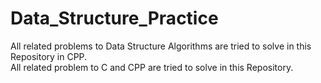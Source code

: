 # Data_Structure_Practice
All related problems to Data Structure Algorithms are tried to solve in this Repository in CPP.  
All related problem to  C and CPP are tried to solve in this Repository.
